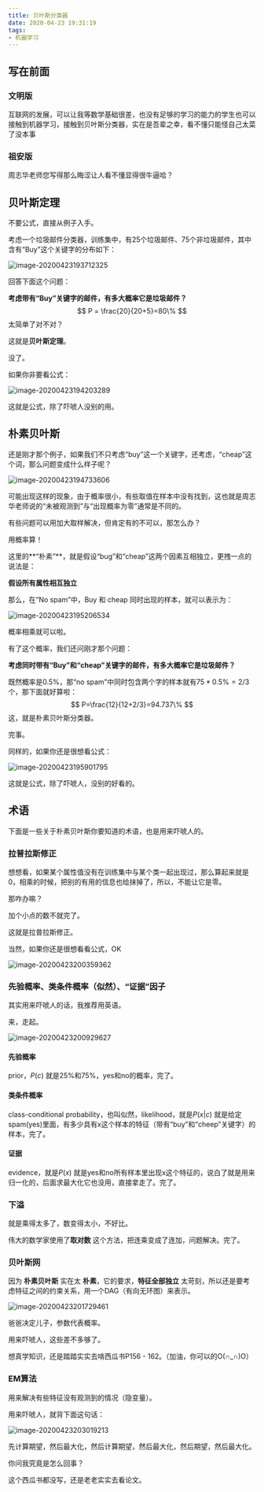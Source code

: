 ```yaml
---
title: 贝叶斯分类器
date: 2020-04-23 19:31:19
tags:
- 机器学习
---
```


## 写在前面

### 文明版

互联网的发展，可以让我等数学基础很差，也没有足够的学习的能力的学生也可以接触到机器学习，接触到贝叶斯分类器，实在是吾辈之幸，看不懂只能怪自己太菜了没本事

### 祖安版

周志华老师您写得那么晦涩让人看不懂显得很牛逼哈？

## 贝叶斯定理

不要公式，直接从例子入手。

考虑一个垃圾邮件分类器，训练集中，有25个垃圾邮件、75个非垃圾邮件，其中含有“Buy”这个关键字的分布如下：

![image-20200423193712325](https://i.loli.net/2020/04/23/fEkA6G3JtWy9qLT.png)

回答下面这个问题：

**考虑带有“Buy”关键字的邮件，有多大概率它是垃圾邮件？**
$$
P = \frac{20}{20+5}=80\%
$$
太简单了对不对？

这就是**贝叶斯定理**。

没了。

如果你非要看公式：

![image-20200423194203289](https://i.loli.net/2020/04/23/Bd5FXL2fQJOp3j6.png)

这就是公式，除了吓唬人没别的用。

## 朴素贝叶斯

还是刚才那个例子，如果我们不只考虑“buy”这一个关键字，还考虑，“cheap”这个词，那么问题变成什么样子呢？

![image-20200423194733606](https://i.loli.net/2020/04/23/JB8iYyEc5SqMCNU.png)

可能出现这样的现象，由于概率很小，有些取值在样本中没有找到，这也就是周志华老师说的“未被观测到”与“出现概率为零”通常是不同的。

有些问题可以用加大取样解决，但肯定有的不可以，那怎么办？

用概率算！

这里的**“朴素”**，就是假设“bug”和“cheap”这两个因素互相独立，更拽一点的说法是：

**假设所有属性相互独立**

那么，在“No spam”中，Buy 和 cheap 同时出现的样本，就可以表示为：

![image-20200423195206534](https://i.loli.net/2020/04/23/KVBYoqPZDJ5lH8y.png)

概率相乘就可以啦。

有了这个概率，我们还问刚才那个问题：

**考虑同时带有“Buy”和“cheap”关键字的邮件，有多大概率它是垃圾邮件？**

既然概率是0.5%，那“no spam”中同时包含两个字的样本就有$75*0.5\%=2/3$ 个，那下面就好算啦：
$$
P=\frac{12}{12+2/3}=94.737\%
$$
这，就是朴素贝叶斯分类器。

完事。

同样的，如果你还是很想看公式：

![image-20200423195901795](https://i.loli.net/2020/04/23/vKlRXxs1H5UkO8b.png)

这就是公式，除了吓唬人，没别的好看的。

## 术语

下面是一些关于朴素贝叶斯你要知道的术语，也是用来吓唬人的。

### 拉普拉斯修正

想想看，如果某个属性值没有在训练集中与某个类一起出现过，那么算起来就是0，相乘的时候，把别的有用的信息也给抹掉了，所以，不能让它是零。

那咋办嘛？

加个小点的数不就完了。

这就是拉普拉斯修正。

当然，如果你还是很想看看公式，OK

![image-20200423200359362](https://i.loli.net/2020/04/23/wFcqYZaji5kH42s.png)

### 先验概率、类条件概率（似然）、“证据”因子

其实用来吓唬人的话，我推荐用英语。

来，走起。

![image-20200423200929627](https://i.loli.net/2020/04/23/Q3pOU1dX65qm9bT.png)

#### 先验概率

prior，$P(c)$ 就是25%和75%，yes和no的概率，完了。

#### 类条件概率

class-conditional probability，也叫似然，likelihood，就是$P(x|c)$ 就是给定spam(yes)里面，有多少具有x这个样本的特征（带有“buy”和“cheep”关键字）的样本，完了。

#### 证据

evidence，就是$P(x)$ 就是yes和no所有样本里出现x这个特征的，说白了就是用来归一化的，后面求最大化它也没用，直接拿走了。完了。

### 下溢

就是乘得太多了，数变得太小，不好比。

伟大的数学家使用了**取对数** 这个方法，把连乘变成了连加，问题解决。完了。

### 贝叶斯网

因为 **朴素贝叶斯** 实在太 **朴素**，它的要求，**特征全部独立** 太苛刻，所以还是要考虑特征之间的约束关系，用一个DAG（有向无环图）来表示。

![image-20200423201729461](https://i.loli.net/2020/04/23/KLZroIncyWbxPgY.png)

爸爸决定儿子，参数代表概率。

用来吓唬人，这些差不多够了。

想真学知识，还是踏踏实实去啃西瓜书P156 - 162。（加油，你可以的O(∩_∩)O）

### EM算法

用来解决有些特征没有观测到的情况（隐变量）。

用来吓唬人，就背下面这句话：

![image-20200423203019213](https://i.loli.net/2020/04/23/kbYHlTf5OI4EuSW.png)

先计算期望，然后最大化，然后计算期望，然后最大化，然后期望，然后最大化。

你问我究竟是怎么回事？

这个西瓜书都没写，还是老老实实去看论文。


